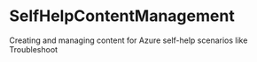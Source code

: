 # SelfHelpContentManagement
Creating and managing content for Azure self-help scenarios like Troubleshoot
